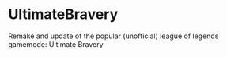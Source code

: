# UltimateBravery
Remake and update of the popular (unofficial) league of legends gamemode: Ultimate Bravery
